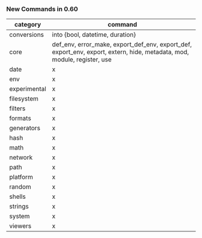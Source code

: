 
### New Commands in 0.60

| category | command |
| -------- | ------- |
| conversions | into {bool, datetime, duration} |
| core | def_env, error_make, export_def_env, export_def, export_env, export, extern, hide, metadata, mod, module, register, use |
| date | x |
| env | x |
| experimental | x |
| filesystem | x |
| filters | x |
| formats | x |
| generators | x |
| hash | x |
| math | x |
| network | x |
| path | x |
| platform | x |
| random | x |
| shells | x |
| strings | x |
| system | x |
| viewers | x |
